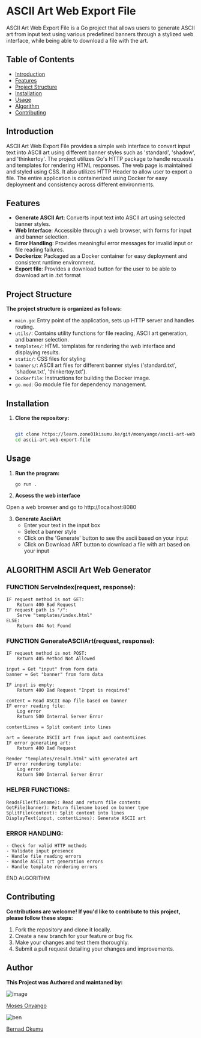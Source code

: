 # ASCII Art Web Export File

ASCII Art Web Export File is a Go project that allows users to generate ASCII art from input text using various predefined banners through a stylized web interface, while being able to download a file with the art.

## Table of Contents
- [Introduction](#introduction)
- [Features](#features)
- [Project Structure](#project-structure)
- [Installation](#installation)
- [Usage](#usage)
- [Algorithm](#usage)
- [Contributing](#contributing)

## Introduction

ASCII Art Web Export File provides a simple web interface to convert input text into ASCII art using different banner styles such as 'standard', 'shadow', and 'thinkertoy'. The project utilizes Go's HTTP package to handle requests and templates for rendering HTML responses. The web page is maintained and styled using CSS. It also utilizes HTTP Header to allow user to export a file. The entire application is containerized using Docker for easy deployment and consistency across different environments.

## Features

- **Generate ASCII Art**: Converts input text into ASCII art using selected banner styles.
- **Web Interface**: Accessible through a web browser, with forms for input and banner selection.
- **Error Handling**: Provides meaningful error messages for invalid input or file reading failures.
- **Dockerize**: Packaged as a Docker container for easy deployment and consistent runtime environment.
- **Export file**:  Provides a download button for the user to be able to download art in .txt format

## Project Structure
**The project structure is organized as follows:**

* `main.go`: Entry point of the application, sets up HTTP server and handles routing.
* `utils/`: Contains utility functions for file reading, ASCII art generation, and banner selection.
* `templates/`: HTML templates for rendering the web interface and displaying results.
* `static/`: CSS files for styling
* `banners/`: ASCII art files for different banner styles ('standard.txt', 'shadow.txt', 'thinkertoy.txt').
* `Dockerfile`: Instructions for building the Docker image.
* `go.mod`: Go module file for dependency management.


## Installation

1. **Clone the repository:**

   ```bash

   git clone https://learn.zone01kisumu.ke/git/moonyango/ascii-art-web-export-file
   cd ascii-art-web-export-file

   ```

## Usage 

1. **Run the program:**

   ```bash 
   go run .

   ```

2. **Acsess the web interface**

Open a web browser and go to http://localhost:8080

3. **Generate AsciiArt**
   * Enter your text in the input box
   * Select a banner style
   * Click on the 'Generate' button to see the ascii based on your input
   * Click on Download ART button to download a file with art based on your input

## ALGORITHM ASCII Art Web Generator

### FUNCTION ServeIndex(request, response):
    IF request method is not GET:
        Return 400 Bad Request
    IF request path is "/":
        Serve "templates/index.html"
    ELSE:
        Return 404 Not Found

### FUNCTION GenerateASCIIArt(request, response):
    IF request method is not POST:
        Return 405 Method Not Allowed
    
    input = Get "input" from form data
    banner = Get "banner" from form data
    
    IF input is empty:
        Return 400 Bad Request "Input is required"
    
    content = Read ASCII map file based on banner
    IF error reading file:
        Log error
        Return 500 Internal Server Error
    
    contentLines = Split content into lines
    
    art = Generate ASCII art from input and contentLines
    IF error generating art:
        Return 400 Bad Request
    
    Render "templates/result.html" with generated art
    IF error rendering template:
        Log error
        Return 500 Internal Server Error

### HELPER FUNCTIONS:
    ReadsFile(filename): Read and return file contents
    GetFile(banner): Return filename based on banner type
    SplitFile(content): Split content into lines
    DisplayText(input, contentLines): Generate ASCII art

### ERROR HANDLING:
    - Check for valid HTTP methods
    - Validate input presence
    - Handle file reading errors
    - Handle ASCII art generation errors
    - Handle template rendering errors

END ALGORITHM


## Contributing
**Contributions are welcome! If you'd like to contribute to this project, please follow these steps:**

1. Fork the repository and clone it locally.
2. Create a new branch for your feature or bug fix.
3. Make your changes and test them thoroughly.
4. Submit a pull request detailing your changes and improvements.

## Author
**This Project was Authored and maintaned by:**

 ![image](/images/moses.png)

 [Moses Onyango](https://learn.zone01kisumu.ke/git/moonyango) 


 ![ben](/images/bernad.png)

 [Bernad Okumu](https://learn.zone01kisumu.ke/git/bernaotieno)


